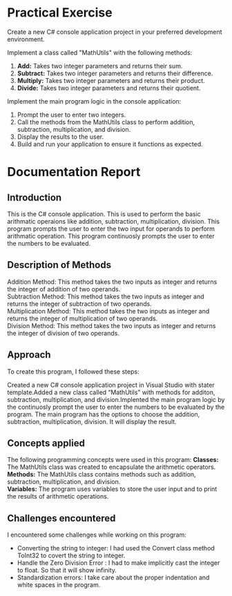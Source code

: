 # Practical Exercise
Create a new C# console application project in your preferred development environment.

Implement a class called "MathUtils" with the following methods:
1. **Add:** Takes two integer parameters and returns their sum.
2. **Subtract:** Takes two integer parameters and returns their difference.
3. **Multiply:** Takes two integer parameters and returns their product.
4. **Divide:** Takes two integer parameters and returns their quotient.

Implement the main program logic in the console application:
1. Prompt the user to enter two integers.
2. Call the methods from the MathUtils class to perform addition, subtraction,
multiplication, and division.
3. Display the results to the user.
4. Build and run your application to ensure it functions as expected.

# Documentation Report
## Introduction
This is the C# console application. This is used to perform the basic arithmatic operaions like addition, subtraction, multiplication, division.
This program prompts the user to enter the two input for operands to perform arithmatic operation. This program continuosly prompts the user to enter the numbers to be evaluated.

## Description of Methods
Addition Method: This method takes the two inputs as integer and returns the integer of addition of two operands.<br>
Subtraction Method: This method takes the two inputs as integer and returns the integer of subtraction of two operands.<br>
Multiplication Method: This method takes the two inputs as integer and returns the integer of multiplication of two operands.<br>
Division Method: This method takes the two inputs as integer and returns the integer of division of two operands.<br>

## Approach
To create this program, I followed these steps:

Created a new C# console application project in Visual Studio with stater template.Added a new class called “MathUtils” with methods for additon, subtraction, multiplication, and division.Implented the main program logic by the continuosly prompt the user to enter the numbers to be evaluated by the program. The main program has the options to choose the addition, subtraction, multiplication, division. It will display the result.
## Concepts applied
The following programming concepts were used in this program:
**Classes:** The MathUtils class was created to encapsulate the arithmetic operators.<br>
**Methods:** The MathUtils class contains methods such as addition, subtraction, multiplication, and division.<br>
**Variables:** The program uses variables to store the user input and to print the results of arithmetic operations.
## Challenges encountered
I encountered some challenges while working on this program:
- Converting the string to integer: I had used the Convert class method ToInt32 to covert the string to integer.
- Handle the Zero Division Error : I had to make implicitly cast the integer to float. So that it will show infinity.
- Standardization errors: I take care about the proper indentation and white spaces in the program.